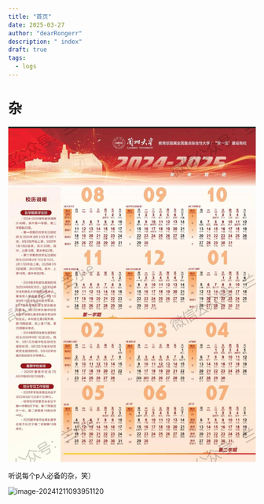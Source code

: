 ```yaml
---
title: "首页"
date: 2025-03-27
author: "dearRongerr"
description: " index"
draft: true
tags:
  - logs
---
```


# 杂

![image-20250307184314954](images/image-20250307184314954.png)

听说每个p人必备的杂，笑）

![image-20241211093951120](images/image-20241211093951120.png)



